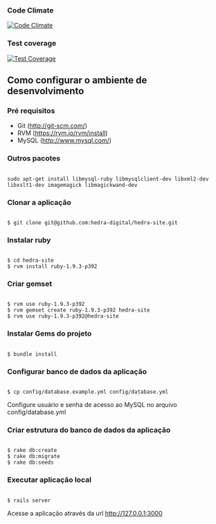 ### Code Climate
[![Code Climate](https://codeclimate.com/github/hedra-digital/hedra-site/badges/gpa.svg)](https://codeclimate.com/github/hedra-digital/hedra-site)


### Test coverage
[![Test Coverage](https://codeclimate.com/github/hedra-digital/hedra-site/badges/coverage.svg)](https://codeclimate.com/github/hedra-digital/hedra-site/coverage)


##
## Como configurar o ambiente de desenvolvimento

### Pré requisitos
* Git (http://git-scm.com/)
* RVM (https://rvm.io/rvm/install)
* MySQL (http://www.mysql.com/)

### Outros pacotes
<code>
sudo apt-get install libmysql-ruby libmysqlclient-dev libxml2-dev libxslt1-dev imagemagick libmagickwand-dev
</code>

### Clonar a aplicação
<code>
$ git clone git@github.com:hedra-digital/hedra-site.git
</code>

### Instalar ruby
<code>
$ cd hedra-site
$ rvm install ruby-1.9.3-p392
</code>

### Criar gemset
<code>
$ rvm use ruby-1.9.3-p392
$ rvm gemset create ruby-1.9.3-p392 hedra-site
$ rvm use ruby-1.9.3-p392@hedra-site
</code>

### Instalar Gems do projeto
<code>
$ bundle install
</code>

### Configurar banco de dados da aplicação
<code>
$ cp config/database.example.yml config/database.yml
</code>

Configure usuário e senha de acesso ao MySQL no arquivo config/database.yml

### Criar estrutura do banco de dados da aplicação
<code>
$ rake db:create
$ rake db:migrate
$ rake db:seeds
</code>

### Executar aplicação local
<code>
$ rails server
</code>

Acesse a aplicação através da url http://127.0.0.1:3000
